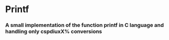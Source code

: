 # Printf
### A small implementation of the function printf in C language and handling only **cspdiuxX%** conversions
